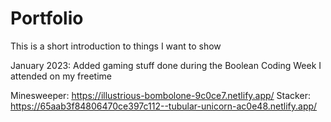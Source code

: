# Portfolio
This is a short introduction to things I want to show

January 2023: Added gaming stuff done during the Boolean Coding Week I attended on my freetime

Minesweeper: https://illustrious-bombolone-9c0ce7.netlify.app/
Stacker: https://65aab3f84806470ce397c112--tubular-unicorn-ac0e48.netlify.app/
